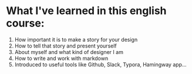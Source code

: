 # What I've learned in this english course:

1. How important it is to make a story for your design
2. How to tell that story and present yourself
3. About myself and what kind of designer I am
4. How to write and work with markdown
5. Introduced to useful tools like Github, Slack, Typora, Hamingway app...

